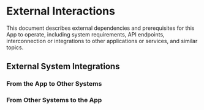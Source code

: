 # External Interactions

This document describes external dependencies and prerequisites for this App to operate, including system requirements, API endpoints, interconnection or integrations to other applications or services, and similar topics.

## External System Integrations

### From the App to Other Systems

### From Other Systems to the App
